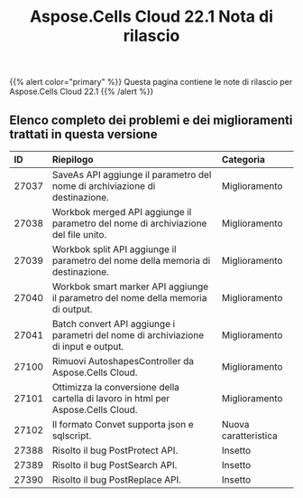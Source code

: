 ﻿---
title: Aspose.Cells Cloud 22.1 Nota di rilascio
second_title: Aspose.Cells Cloud Documen
type: docs
url: /it/aspose-cells-cloud-22-1-release-notes/
description: Aspose.Cells Cloud supporta Excel per creare, convertire, unire, dividere, proteggere, operare su oggetti interni e così via
weight: 21
---
{{% alert color="primary" %}} 
Questa pagina contiene le note di rilascio per Aspose.Cells Cloud 22.1
{{% /alert %}} 
## **Elenco completo dei problemi e dei miglioramenti trattati in questa versione**
|**ID**|**Riepilogo**|**Categoria**|
|:- |:- |:- |
|27037 |SaveAs API aggiunge il parametro del nome di archiviazione di destinazione.| Miglioramento|
|27038 |Workbok merged API aggiunge il parametro del nome di archiviazione del file unito.| Miglioramento|
|27039 |Workbok split API aggiunge il parametro del nome della memoria di destinazione.| Miglioramento|
|27040 |Workbok smart marker API aggiunge il parametro del nome della memoria di output.| Miglioramento|
|27041 |Batch convert API aggiunge i parametri del nome di archiviazione di input e output.| Miglioramento|
|27100 |Rimuovi AutoshapesController da Aspose.Cells Cloud.| Miglioramento|
|27101 |Ottimizza la conversione della cartella di lavoro in html per Aspose.Cells Cloud.| Miglioramento|
|27102 |Il formato Convet supporta json e sqlscript.| Nuova caratteristica|
|27388 |Risolto il bug PostProtect API.| Insetto|
|27389 |Risolto il bug PostSearch API.| Insetto|
|27390 |Risolto il bug PostReplace API.| Insetto|

